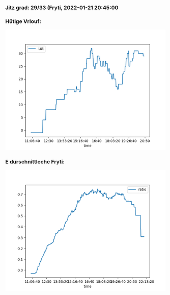 ### Jitz grad: 29/33 (Fryti, 2022-01-21 20:45:00

### Hütige Vrlouf:
![Graph](Today.png)

### E durschnittleche Fryti:
![Graph](Fryti.png)